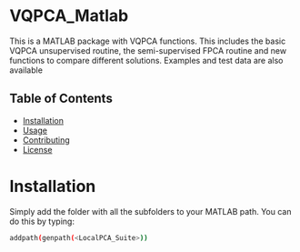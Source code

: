 # VQPCA_Matlab

This is a MATLAB package with VQPCA functions. 
This includes the basic VQPCA unsupervised routine, 
the semi-supervised FPCA routine and new functions 
to compare different solutions. 
Examples and test data are also available

## Table of Contents

- [Installation](#installation)
- [Usage](#usage)
- [Contributing](#contributing)
- [License](#license)

# Installation

Simply add the folder with all the subfolders to your MATLAB path.
You can do this by typing:
```bash
addpath(genpath(<LocalPCA_Suite>))
```
